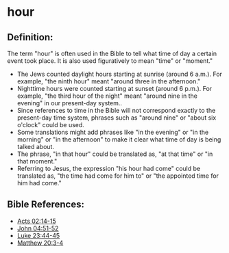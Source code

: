 # hour #

## Definition: ##

The term "hour" is often used in the Bible to tell what time of day a certain event took place. It is also used figuratively to mean "time" or "moment."

* The Jews counted daylight hours starting at sunrise (around 6 a.m.). For example, "the ninth hour" meant "around three in the afternoon."
* Nighttime hours were counted starting at sunset (around 6 p.m.). For example, "the third hour of the night" meant "around nine in the evening" in our present-day system..
* Since references to time in the Bible will not correspond exactly to the present-day time system, phrases such as "around nine" or "about six o'clock" could be used.    
* Some translations might add phrases like "in the evening" or "in the morning" or "in the afternoon" to make it clear what time of day is being talked about.
* The phrase, "in that hour" could be translated as, "at that time" or "in that moment."
* Referring to Jesus, the expression "his hour had come" could be translated as, "the time had come for him to" or "the appointed time for him had come."

## Bible References: ## 

* [Acts 02:14-15](https://door43.org/en/bible/notes/act/02/14)
* [John 04:51-52](https://door43.org/en/bible/notes/jhn/04/51)
* [Luke 23:44-45](https://door43.org/en/bible/notes/luk/23/44)
* [Matthew 20:3-4](https://door43.org/en/bible/notes/mat/20/03)

